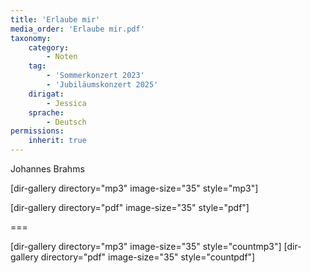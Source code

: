 ```yaml
---
title: 'Erlaube mir'
media_order: 'Erlaube mir.pdf'
taxonomy:
    category:
        - Noten
    tag:
        - 'Sommerkonzert 2023'
        - 'Jubiläumskonzert 2025'
    dirigat:
        - Jessica
    sprache:
        - Deutsch
permissions:
    inherit: true
---
```


Johannes Brahms

[dir-gallery directory="mp3" image-size="35" style="mp3"]

[dir-gallery directory="pdf" image-size="35" style="pdf"]

===

[dir-gallery directory="mp3" image-size="35" style="countmp3"]
[dir-gallery directory="pdf" image-size="35" style="countpdf"]